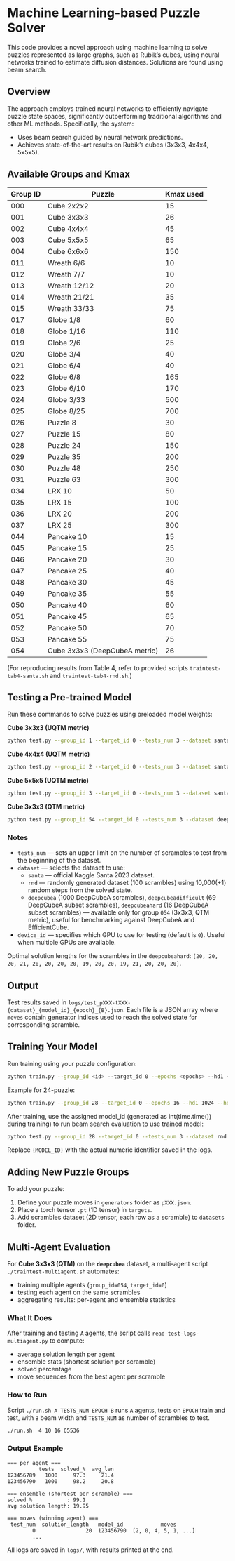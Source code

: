 # Machine Learning-based Puzzle Solver

This code provides a novel approach using machine learning to solve puzzles represented as large graphs, such as Rubik’s cubes, using neural networks trained to estimate diffusion distances. Solutions are found using beam search.

## Overview

The approach employs trained neural networks to efficiently navigate puzzle state spaces, significantly outperforming traditional algorithms and other ML methods. Specifically, the system:

* Uses beam search guided by neural network predictions.
* Achieves state-of-the-art results on Rubik’s cubes (3x3x3, 4x4x4, 5x5x5).

## Available Groups and Kmax

| Group ID | Puzzle                        | Kmax used |
| -------- | ----------------------------- | --------- |
| 000      | Cube 2x2x2                    | 15        |
| 001      | Cube 3x3x3                    | 26        |
| 002      | Cube 4x4x4                    | 45        |
| 003      | Cube 5x5x5                    | 65        |
| 004      | Cube 6x6x6                    | 150       |
| 011      | Wreath 6/6                    | 10        |
| 012      | Wreath 7/7                    | 10        |
| 013      | Wreath 12/12                  | 20        |
| 014      | Wreath 21/21                  | 35        |
| 015      | Wreath 33/33                  | 75        |
| 017      | Globe 1/8                     | 60        |
| 018      | Globe 1/16                    | 110       |
| 019      | Globe 2/6                     | 25        |
| 020      | Globe 3/4                     | 40        |
| 021      | Globe 6/4                     | 40        |
| 022      | Globe 6/8                     | 165       |
| 023      | Globe 6/10                    | 170       |
| 024      | Globe 3/33                    | 500       |
| 025      | Globe 8/25                    | 700       |
| 026      | Puzzle 8                      | 30        |
| 027      | Puzzle 15                     | 80        |
| 028      | Puzzle 24                     | 150       |
| 029      | Puzzle 35                     | 200       |
| 030      | Puzzle 48                     | 250       |
| 031      | Puzzle 63                     | 300       |
| 034      | LRX 10                        | 50        |
| 035      | LRX 15                        | 100       |
| 036      | LRX 20                        | 200       |
| 037      | LRX 25                        | 300       |
| 044      | Pancake 10                    | 15        |
| 045      | Pancake 15                    | 25        |
| 046      | Pancake 20                    | 30        |
| 047      | Pancake 25                    | 40        |
| 048      | Pancake 30                    | 45        |
| 049      | Pancake 35                    | 55        |
| 050      | Pancake 40                    | 60        |
| 051      | Pancake 45                    | 65        |
| 052      | Pancake 50                    | 70        |
| 053      | Pancake 55                    | 75        |
| 054      | Cube 3x3x3 (DeepCubeA metric) | 26        |

(For reproducing results from Table 4, refer to provided scripts `traintest-tab4-santa.sh` and `traintest-tab4-rnd.sh`.)


## Testing a Pre-trained Model

Run these commands to solve puzzles using preloaded model weights:


**Cube 3x3x3 (UQTM metric)**

```bash
python test.py --group_id 1 --target_id 0 --tests_num 3 --dataset santa --num_steps 100 --verbose 1 --epoch 8192 --model_id 333 --B 262144 --device_id 0
```

**Cube 4x4x4 (UQTM metric)**

```bash
python test.py --group_id 2 --target_id 0 --tests_num 3 --dataset santa --num_steps 150 --verbose 1 --epoch 8192 --model_id 444 --B 262144 --device_id 0
```

**Cube 5x5x5 (UQTM metric)**

```bash
python test.py --group_id 3 --target_id 0 --tests_num 3 --dataset santa --num_steps 200 --verbose 1 --epoch 8192 --model_id 555 --B 524288 --device_id 0
```

**Cube 3x3x3 (QTM metric)**

```bash
python test.py --group_id 54 --target_id 0 --tests_num 3 --dataset deepcubea --num_steps 100 --verbose 1 --epoch 8192 --model_id 333 --B 262144 --device_id 0
```


### Notes

* `tests_num` — sets an upper limit on the number of scrambles to test from the beginning of the dataset.
* `dataset` — selects the dataset to use:
  * `santa` — official Kaggle Santa 2023 dataset.
  * `rnd` — randomly generated dataset (100 scrambles) using 10,000(+1) random steps from the solved state.
  * `deepcubea` (1000 DeepCubeA scrambles), `deepcubeadifficult` (69 DeepCubeA subset scrambles), `deepcubeahard` (16 DeepCubeA subset scrambles) — available only for group `054` (3x3x3, QTM metric), useful for benchmarking against DeepCubeA and EfficientCube.
* `device_id` — specifies which GPU to use for testing (default is `0`). Useful when multiple GPUs are available.

Optimal solution lengths for the scrambles in the `deepcubeahard`: `[20, 20, 20, 21, 20, 20, 20, 20, 19, 20, 20, 19, 21, 20, 20, 20]`.

## Output

Test results saved in `logs/test_pXXX-tXXX-{dataset}_{model_id}_{epoch}_{B}.json`. Each file is a JSON array where `moves` contain generator indices used to reach the solved state for corresponding scramble. 


## Training Your Model

Run training using your puzzle configuration:

```bash
python train.py --group_id <id> --target_id 0 --epochs <epochs> --hd1 <N_1> --hd2 <N_2> --nrd <N_r> --batch_size 10000 --K_max <K_max> --device_id 0
```

Example for 24-puzzle:
```bash
python train.py --group_id 28 --target_id 0 --epochs 16 --hd1 1024 --hd2 512 --nrd 1 --batch_size 10000 --K_max 100 --device_id 0
```
After training, use the assigned model_id (generated as int(time.time()) during training) to run beam search evaluation to use trained model:
```bash
python test.py --group_id 28 --target_id 0 --tests_num 3 --dataset rnd --num_steps 300 --num_attempts 1 --verbose 1 --epoch 16 --model_id {MODEL_ID} --B 65536 --device_id 0
```
Replace `{MODEL_ID}` with the actual numeric identifier saved in the logs.


## Adding New Puzzle Groups

To add your puzzle:

1. Define your puzzle moves in `generators` folder as `pXXX.json`.
2. Place a torch tensor `.pt` (1D tensor) in `targets`.
3. Add scrambles dataset (2D tensor, each row as a scramble) to `datasets` folder.



## Multi-Agent Evaluation

For **Cube 3x3x3 (QTM)** on the **`deepcubea`** dataset, a multi-agent script `./traintest-multiagent.sh` automates:

* training multiple agents (`group_id=054`, `target_id=0`)
* testing each agent on the same scrambles
* aggregating results: per-agent and ensemble statistics

### What It Does

After training and testing `A` agents, the script calls `read-test-logs-multiagent.py` to compute:

* average solution length per agent
* ensemble stats (shortest solution per scramble)
* solved percentage
* move sequences from the best agent per scramble

### How to Run

Script `./run.sh A TESTS_NUM EPOCH B` runs `A` agents, tests on `EPOCH` train and test, with `B` beam width and `TESTS_NUM` as number of scrambles to test.
```bash
./run.sh  4 10 16 65536
```

### Output Example

```
=== per agent ===
          tests  solved_%  avg_len
123456789   1000     97.3     21.4
123456790   1000     98.2     20.8

=== ensemble (shortest per scramble) ===
solved %           : 99.1
avg solution length: 19.95

=== moves (winning agent) ===
 test_num  solution_length   model_id            moves
        0                20  123456790  [2, 0, 4, 5, 1, ...]
        ...
```

All logs are saved in `logs/`, with results printed at the end.

